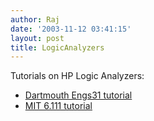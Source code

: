 ```yaml
---
author: Raj
date: '2003-11-12 03:41:15'
layout: post
title: LogicAnalyzers
---
```


Tutorials on HP Logic Analyzers:

* [Dartmouth Engs31 tutorial](http://engineering.dartmouth.edu/~engs031/hansen/demos/LogAnLab.pdf)
* [MIT 6.111 tutorial](http://sunpal7.mit.edu/6.111/s2000/hpla/hplogic/hplogic.html)

